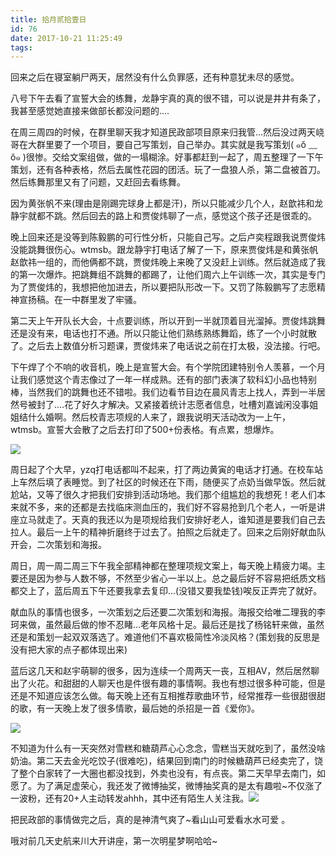 ```yaml
---
title: 拾月贰拾壹日
id: 76
date: 2017-10-21 11:25:49
tags:
---
```


回来之后在寝室躺尸两天，居然没有什么负罪感，还有种意犹未尽的感觉。

八号下午去看了宣誓大会的练舞，龙静宇真的真的很不错，可以说是井井有条了，我甚至感觉她直接来做部长都没问题的....

在周三周四的时候，在群里聊天我才知道民政部项目原来归我管...然后没过两天峣哥在大群里要了一个项目，要自己写策划，自己举办。其实就是我写策划( ๑ŏ ﹏ ŏ๑ )很惨。交给文案组做，做的一塌糊涂。好事都赶到一起了，周五整理了一下午策划，还有各种表格，然后去属性花园的团活。玩了一盘狼人杀，第二盘被首刀。然后练舞那里又有了问题，又赶回去看练舞。

因为黄张帆不来(理由是刚踢完球身上都是汗)，所以只能减少几个人，赵歆祎和龙静宇就都不跳。然后回去的路上和贾俊炜聊了一点，感觉这个孩子还是很乖的。

晚上回来还是没等到陈毅鹏的可行性分析，只能自己写。之后卢奕程跟我说贾俊炜没能跳舞很伤心。wtmsb。跟龙静宇打电话了解了一下，原来贾俊炜是和黄张帆赵歆祎一组的，而他俩都不跳，贾俊炜晚上来晚了又没赶上训练。然后就造成了我的第一次爆炸。把跳舞组不跳舞的都踢了，让他们周六上午训练一次，其实是专门为了贾俊炜的，我想把他加进去，所以要把队形改一下。又罚了陈毅鹏写了志愿精神宣扬稿。在一中群里发了牢骚。

第二天上午开队长大会，十点要训练，所以开到一半就顶着目光溜掉。贾俊炜跳舞还是没有来，电话也打不通。所以只能让他们熟练熟练舞蹈，练了一个小时就散了。之后去上数值分析习题课，贾俊炜来了电话说之前在打太极，没法接。行吧。

下午焊了个不响的收音机，晚上是宣誓大会。有个学院团建特别令人羡慕，一个月让我们感觉这个青志像过了一年一样成熟。还有的部门表演了软科幻小品也特别棒，当然我们的跳舞也还不错啦。我们边看节目边在晨风青志上找人，弄到一半居然号被封了....花了好久才解决。又紧接着统计志愿者信息，吐槽刘嘉诚闲没事姐姐结什么婚啊。然后校青志项规的人来了，跟我说明天活动改为一上午，wtmsb。宣誓大会散了之后去打印了500+份表格。有点累，想爆炸。

![](http://cloud-1252628011.coscd.myqcloud.com/2017/10/20171014_210154.jpg)

周日起了个大早，yzq打电话都叫不起来，打了两边黄寅的电话才打通。在校车站上车然后填了表睡觉。到了社区的时候还在下雨，随便买了点奶当做早饭。然后就尬站，又等了很久才把我们安排到活动场地。我们那个组尴尬的我想死！老人们本来就不多，来的还都是去找临床测血压的，我们好不容易抢到几个老人，一听是讲座立马就走了。天真的我还以为是项规给我们安排好老人，谁知道是要我们自己去拉人。最后一上午的精神折磨终于过去了。拍照之后就走了。回来之后刚好献血队开会，二次策划和海报。

周日，周一周二周三下午我全部精神都在整理项规文案上，每天晚上精疲力竭。主要还是因为参与人数不够，不然至少省心一半以上。总之最后好不容易把纸质文档都交上了，蓝后周五下午还要我拿去复印...(没错又要我垫钱)唉反正弄完了就好。

献血队的事情也很多，一次策划之后还要二次策划和海报。海报交给唯二理我的李珂来做，虽然最后做的惨不忍睹...老年风格十足。最后还是找了杨铭轩来做，虽然还是和策划一起双双落选了。难道他们不喜欢极简性冷淡风格？(策划我的反思是没有把大家的点子都体现出来)

蓝后这几天和赵宇萌聊的很多，因为连续一个周两天一丧，互相AV，然后居然聊出了火花。和甜甜的人聊天也是件很有趣的事情啊。我也有想过很多种可能，但是还是不知道应该怎么做。每天晚上还有互相推荐歌曲环节，经常推荐一些很甜很甜的歌，有一天晚上发了很多情歌，最后她的杀招是一首《爱你》。

![](http://cloud-1252628011.coscd.myqcloud.com/2017/10/2017-10-19-06.54.18-1.jpg)

不知道为什么有一天突然对雪糕和糖葫芦心心念念，雪糕当天就吃到了，虽然没啥奶油。第二天去金光吃饺子(很难吃)，结果回到南门的时候糖葫芦已经卖完了，饶了整个白家转了一大圈也都没找到，外卖也没有，有点丧。第二天早早去南门，如愿了。为了满足虚荣心，我还发了微博抽奖，微博抽奖真的是太有趣啦~不仅涨了一波粉，还有20+人主动转发ahhh，其中还有陌生人关注我。![](http://cloud-1252628011.coscd.myqcloud.com/2017/10/Screenshot_20171021-110721.png)

把民政部的事情做完之后，真的是神清气爽了~看山山可爱看水水可爱 。

哦对前几天史航来川大开讲座，第一次明星梦啊哈哈~